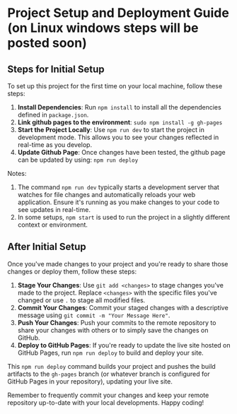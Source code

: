 # Project Setup and Deployment Guide (on Linux windows steps will be posted soon)

## Steps for Initial Setup
To set up this project for the first time on your local machine, follow these steps:

1. **Install Dependencies**: Run `npm install` to install all the dependencies defined in `package.json`.
2. **Link github pages to the environment**: `sudo npm install -g gh-pages`
3. **Start the Project Locally**: Use `npm run dev` to start the project in development mode. This allows you to see your changes reflected in real-time as you develop.
4. **Update Github Page**: Once changes have been tested, the github page can be updated by using: `npm run deploy`


Notes: 
1. The command `npm run dev` typically starts a development server that watches for file changes and automatically reloads your web application. Ensure it's running as you make changes to your code to see updates in real-time.
2. In some setups, `npm start` is used to run the project in a slightly different context or environment.

## After Initial Setup
Once you've made changes to your project and you're ready to share those changes or deploy them, follow these steps:

1. **Stage Your Changes**: Use `git add <changes>` to stage changes you've made to the project. Replace `<changes>` with the specific files you've changed or use `.` to stage all modified files.
2. **Commit Your Changes**: Commit your staged changes with a descriptive message using `git commit -m "Your Message Here"`.
3. **Push Your Changes**: Push your commits to the remote repository to share your changes with others or to simply save the changes on GitHub.
4. **Deploy to GitHub Pages**: If you're ready to update the live site hosted on GitHub Pages, run `npm run deploy` to build and deploy your site.

This `npm run deploy` command builds your project and pushes the build artifacts to the `gh-pages` branch (or whatever branch is configured for GitHub Pages in your repository), updating your live site.

Remember to frequently commit your changes and keep your remote repository up-to-date with your local developments. Happy coding!
